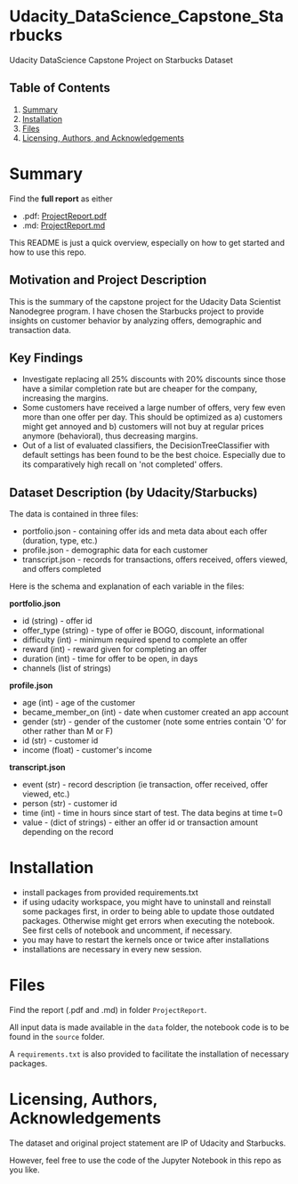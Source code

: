 # Udacity_DataScience_Capstone_Starbucks
Udacity DataScience Capstone Project on Starbucks Dataset


## Table of Contents
1. [Summary](#summary)
2. [Installation](#installation)
3. [Files](#files)
4. [Licensing, Authors, and Acknowledgements](#licensing)


# Summary <a name="summary"></a>
Find the **full report** as either 
- .pdf: [ProjectReport.pdf](https://github.com/passl-tech/Udacity_DataScience_Capstone_Starbucks/blob/main/ProjectReport/Project%20Report.pdf) 
- .md: [ProjectReport.md](https://github.com/passl-tech/Udacity_DataScience_Capstone_Starbucks/blob/main/ProjectReport/Udacity%20DataScientist/21_Capstone%20Project%20Starbucks/21_Project%20Report.md) 

This README is just a quick overview, especially on how to get started and how to use this repo.


## Motivation and Project Description
This is the summary of the capstone project for the Udacity Data Scientist Nanodegree program. I have chosen the Starbucks project to provide insights on customer behavior by analyzing offers, demographic and transaction data.

## Key Findings

- Investigate replacing all 25% discounts with 20% discounts since those have a similar completion rate but are cheaper for the company, increasing the margins.
- Some customers have received a large number of offers, very few even more than one offer per day. This should be optimized as a) customers might get annoyed and b) customers will not buy at regular prices anymore (behavioral), thus decreasing margins.
- Out of a list of evaluated classifiers, the DecisionTreeClassifier with default settings has been found to be the best choice. Especially due to its comparatively high recall on 'not completed' offers.


## Dataset Description (by Udacity/Starbucks)

The data is contained in three files:

- portfolio.json - containing offer ids and meta data about each offer (duration, type, etc.)
- profile.json - demographic data for each customer
- transcript.json - records for transactions, offers received, offers viewed, and offers completed

Here is the schema and explanation of each variable in the files:

**portfolio.json**

- id (string) - offer id
- offer_type (string) - type of offer ie BOGO, discount, informational
- difficulty (int) - minimum required spend to complete an offer
- reward (int) - reward given for completing an offer
- duration (int) - time for offer to be open, in days
- channels (list of strings)

**profile.json**

- age (int) - age of the customer
- became\_member\_on (int) - date when customer created an app account
- gender (str) - gender of the customer (note some entries contain 'O' for other rather than M or F)
- id (str) - customer id
- income (float) - customer's income

**transcript.json**

- event (str) - record description (ie transaction, offer received, offer viewed, etc.)
- person (str) - customer id
- time (int) - time in hours since start of test. The data begins at time t=0
- value - (dict of strings) - either an offer id or transaction amount depending on the record



# Installation <a name="installation"></a>
- install packages from provided requirements.txt
- if using udacity workspace, you might have to uninstall and reinstall some packages first, in order to being able to update those outdated packages. Otherwise might get errors when executing the notebook. See first cells of notebook and uncomment, if necessary.
- you may have to restart the kernels once or twice after installations
- installations are necessary in every new session.


# Files <a name=files></a>
Find the report (.pdf and .md) in folder `ProjectReport`.

All input data is made available in the `data` folder, the notebook code is to be found in the `source` folder.

A `requirements.txt` is also provided to facilitate the installation of necessary packages.

# Licensing, Authors, Acknowledgements<a name="licensing"></a>
The dataset and original project statement are IP of Udacity and Starbucks. 

However, feel free to use the code of the Jupyter Notebook in this repo as you like.
